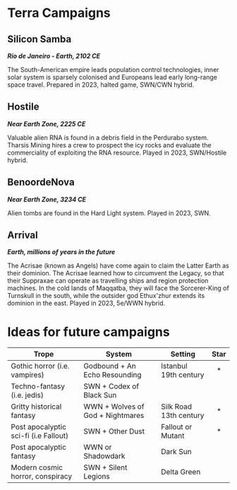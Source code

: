 # Terra Campaigns

## Silicon Samba
***Rio de Janeiro - Earth, 2102 CE***

The South-American empire leads population control technologies, inner solar system is sparsely colonised and Europeans lead early long-range space travel. Prepared in 2023, halted game, SWN/CWN hybrid.

## Hostile
***Near Earth Zone, 2225 CE***

Valuable alien RNA is found in a debris field in the Perdurabo system. Tharsis Mining hires a crew to prospect the icy rocks and evaluate the commerciality of exploiting the RNA resource. Played in 2023, SWN/Hostile hybrid.

## BenoordeNova
***Near Earth Zone, 3234 CE***

Alien tombs are found in the Hard Light system. Played in 2023, SWN.

## Arrival
***Earth, millions of years in the future***

The Acrisae (known as Angels) have come again to claim the Latter Earth as their dominion. The Acrisae learned how to circumvent the Legacy, so that their Suppraxae can operate as travelling ships and region protection machines. In the cold lands of Maqqatba, they will face the Sorcerer-King of Turnskull in the south, while the outsider god Ethux'zhur extends its dominion in the east. Played in 2023, 5e/WWN hybrid.

# Ideas for future campaigns

| Trope                                 | System                           | Setting                | Star |
| ------------------------------------- | -------------------------------- | ---------------------- |:----:|
| Gothic horror (i.e. vampires)         | Godbound + An Echo Resounding    | Istanbul 19th century  |  *   |
| Techno-fantasy (i.e. jedis)           | SWN + Codex of Black Sun         |                        |      |
| Gritty historical fantasy             | WWN + Wolves of God + Nightmares | Silk Road 13th century |  *   |
| Post apocalyptic sci-fi (i.e Fallout) | SWN + Other Dust                 | Fallout or Mutant      |  *   |
| Post apocalyptic fantasy              | WWN or Shadowdark                | Dark Sun               |      |
| Modern cosmic horror, conspiracy      | SWN + Silent Legions             | Delta Green            |      |
